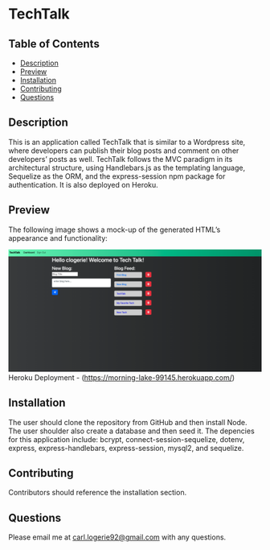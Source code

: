 # TechTalk

## Table of Contents
* [Description](#description)
* [Preview](#preview)
* [Installation](#installation)
* [Contributing](#contributing)
* [Questions](#questions)

## Description

This is an application called TechTalk that is similar to a Wordpress site, where developers can publish their blog posts and comment on other developers’ posts as well. TechTalk follows the MVC paradigm in its architectural structure, using Handlebars.js as the templating language, Sequelize as the ORM, and the express-session npm package for authentication. It is also deployed on Heroku.

## Preview

The following image shows a mock-up of the generated HTML’s appearance and functionality:

![Existing blogs are listed in the right-hand column with empty fields on the left-hand side for the new blog's title and content](./images/techtalk.png)
<br>
Heroku Deployment - (https://morning-lake-99145.herokuapp.com/)

## Installation 
The user should clone the repository from GitHub and then install Node. The user shoulder also create a database and then seed it. The depencies for this application include: bcrypt, connect-session-sequelize, dotenv, express, express-handlebars, express-session, mysql2, and sequelize. 

## Contributing 
Contributors should reference the installation section.  

## Questions
Please email me at carl.logerie92@gmail.com with any questions.